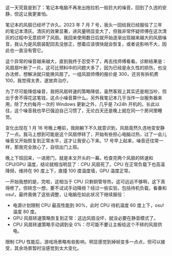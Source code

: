 这一天究竟是到了：笔记本电脑不再发出拖拉机一般巨大的噪音，回到了久违的安静，但这让我更害怕。

笔记本的风扇已经坏了许久。2023 年 7 月 7 号，我头一回给我已经服役了三年的笔记本清灰。清灰的效果显著，进风量明显变大了，但我非常怀疑师傅在这次清灰的过程中无意损坏了风扇。我回来使用数日后就开始逐渐出现越来越大的风扇噪音，我认为是风扇装配回去没放正，想着应该很快就会恢复，或者说影响不大，因此也一直没有管它。

这个异常的噪音越来越大，直到我终于忍受不了，再去找师傅看看。诊断结果是：风扇扇叶断了一片。这可比预料中的问题大多了，因为已经是永久性的损伤，也没办法修，想解决就只能换风扇了。一组风扇师傅的报价是 300，还另有拆机费 100，我觉得太贵，遂放弃治疗。

为了尽可能降低噪音，我把风扇转速的策略降低，虽然客观上其实还是相当吵，但出于舍不得花这笔钱，这点小噪音算什么。另外我笔记本几乎当作一台服务器来用，除了大约每月一次的 Windows 更新之外，几乎是 7x24h 开机的。长此以往，这个噪音我也早已强迫自己习惯了，无论白天还是晚上就在同一个房间里睡觉。

变化出现在 1 月 16 号晚上睡前，我刚躺下不久就意识到，风扇竟然久违地变安静了一点。我马上想到可能是这个风扇停转了，开始有些担心电脑过热，过了一会儿噪音又开始恢复到正常水平，这才让我安心下来。17 号早上起来，噪音还往常一样，那我完全放心了，自信出门上班。

晚上下班回来，一进房门，就是本文开头的一幕。检查完两个风扇的转速和 CPU/GPU 温度，结论就相当明显了：CPU 风扇死了。CPU 在正常负载下也高温降频，维持在 90 度上下，直撞 100 度温度墙，GPU 温度正常。

一开始我想的是，完啦，这相当于 CPU 只剩铜管导热，这可远远不够啊，这下真得修了。但转念一想，要不试试手动降频？经过一些实验，包括待机负载，看番和 osu!，最终我做了这些调整，让电脑在如此状况下继续服役：

- 电源计划限制 CPU 最高性能到 90%，此时 CPU 待机温度 60 度上下，osu! 温度 80 度。
- GPU 风扇转速策略恢复到正常：这边风扇没坏，就没必要在静音模式了。
- CPU 风扇转速策略手动调到全 0%：尽可能不要让主板给这个不转的风扇供电。

限制 CPU 性能后，游戏场景略有些影响，明显感觉到掉帧变多一点点，但可以接受，其余场景暂时没感觉到太大变化。